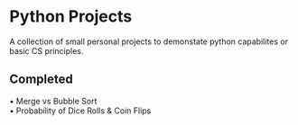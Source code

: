 
# Python Projects

A collection of small personal projects to demonstate python capabilites or basic CS principles.


## Completed
• Merge vs Bubble Sort <br />
• Probability of Dice Rolls & Coin Flips
